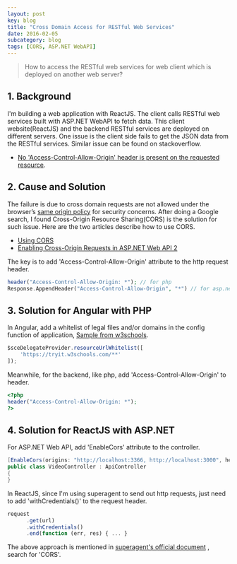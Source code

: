 ```yaml
---
layout: post
key: blog
title: "Cross Domain Access for RESTful Web Services"
date: 2016-02-05
subcategory: blog
tags: [CORS, ASP.NET WebAPI]
---
```


> How to access the RESTful web services for web client which is deployed on another web server?

## 1. Background
I'm building a web application with ReactJS. The client calls RESTful web services built with ASP.NET WebAPI to fetch data. This client website(ReactJS) and the backend RESTful services are deployed on different servers. One issue is the client side fails to get the JSON data from the RESTful services. Similar issue can be found on stackoverflow.  
* [No 'Access-Control-Allow-Origin' header is present on the requested resource](http://stackoverflow.com/questions/20035101/no-access-control-allow-origin-header-is-present-on-the-requested-resource).

## 2. Cause and Solution
The failure is due to cross domain requests are not allowed under the browser’s [same origin policy](https://en.wikipedia.org/wiki/Same-origin_policy) for security concerns.
After doing a Google search, I found Cross-Origin Resource Sharing(CORS) is the solution for such issue. Here are the two articles describe how to use CORS.
* [Using CORS](http://www.html5rocks.com/en/tutorials/cors/)
* [Enabling Cross-Origin Requests in ASP.NET Web API 2](http://www.asp.net/web-api/overview/security/enabling-cross-origin-requests-in-web-api)

The key is to add 'Access-Control-Allow-Origin' attribute to the http request header.
```php
header("Access-Control-Allow-Origin: *"); // for php
Response.AppendHeader("Access-Control-Allow-Origin", "*") // for asp.net
```
## 3. Solution for Angular with PHP
In Angular, add a whitelist of legal files and/or domains in the config function of application, [Sample from w3schools](https://www.w3schools.com/angular/tryit.asp?filename=try_ng_include_crossdomain).
```javascript
$sceDelegateProvider.resourceUrlWhitelist([
    'https://tryit.w3schools.com/**'
]);
```
Meanwhile, for the backend, like php, add 'Access-Control-Allow-Origin' to header.
```php
<?php
header("Access-Control-Allow-Origin: *");
?>
```

## 4. Solution for ReactJS with ASP.NET
For ASP.NET Web API, add 'EnableCors' attribute to the controller.

```c#
[EnableCors(origins: "http://localhost:3366, http://localhost:3000", headers: "*", methods: "*", SupportsCredentials = true)]
public class VideoController : ApiController
{
}
```
In ReactJS, since I'm using superagent to send out http requests, just need to add 'withCredentials()' to the request header.

```javascript
request
      .get(url)
      .withCredentials()
      .end(function (err, res) { ... }
```

The above approach is mentioned in [superagent's official document](https://visionmedia.github.io/superagent/) , search for 'CORS'.
